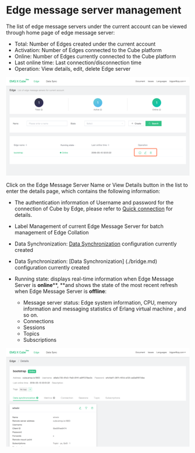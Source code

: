 # Edge message server management

The  list of edge message servers under the current account  can be viewed through home page of edge message server:

- Total: Number of Edges created under the current account
- Activation: Number of Edges connected to the Cube platform
- Online: Number of Edges currently connected to the Cube platform
- Last online time: Last connection/disconnection time
- Operation: View details, edit, delete Edge server

![image-20190510105346663](../_images/image-20190510105346663.png)



Click on the Edge Message Server Name or View Details button in the list to enter the details page, which contains the following information:

- The authentication information of Username and password for the connection of Cube by Edge, please refer to [Quick connection](./connect_cube.md) for details.
- Label Management of current Edge Message Server  for batch management of Edge Collation
- Data Synchronization: [Data Synchronization](./bridge.md) configuration currently created

- Data Synchronization: [Data Synchronization] (./bridge.md) configuration currently created
- Running state:  displays real-time information when Edge Message Server is **online****, **and  shows the state of the most recent refresh when Edge Message Server is **offline**:
   - Message server status: Edge system information, CPU, memory information and messaging statistics of Erlang virtual machine , and so on.
   - Connections
   - Sessions
   - Topics
   - Subscriptions

![image-20190510105408286](../_images/image-20190510105408286.png)

